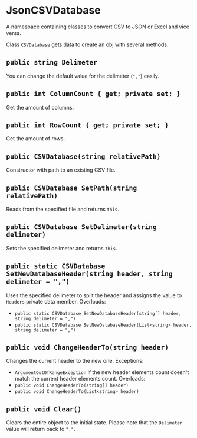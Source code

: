 # JsonCSVDatabase
A namespace containing classes to convert CSV to JSON or Excel and vice versa.

Class `CSVDatabase` gets data to create an obj with several methods.
## `public string Delimeter`
You can change the default value for the delimeter (`","`) easily.
## `public int ColumnCount { get; private set; }`
Get the amount of columns.
## `public int RowCount { get; private set; }`
Get the amount of rows.
## `public CSVDatabase(string relativePath)`
Constructor with path to an existing CSV file.
## `public CSVDatabase SetPath(string relativePath)`
Reads from the specified file and returns `this`.
## `public CSVDatabase SetDelimeter(string delimeter)`
Sets the specified delimeter and returns `this`.
## `public static CSVDatabase SetNewDatabaseHeader(string header, string delimeter = ",")`
Uses the specified delimeter to split the header and assigns the value to `Headers` private data member.
Overloads:
- `public static CSVDatabase SetNewDatabaseHeader(string[] header, string delimeter = ",")`
- `public static CSVDatabase SetNewDatabaseHeader(List<string> header, string delimeter = ",")`
## `public void ChangeHeaderTo(string header)`
Changes the current header to the new one.
Exceptions:
- `ArgumentOutOfRangeException` if the new header elements count doesn't match the current header elements count.
Overloads:
- `public void ChangeHeaderTo(string[] header)`
- `public void ChangeHeaderTo(List<string> header)`
## `public void Clear()`
Clears the entire object to the initial state. Please note that the `Delimeter` value will return back to `","`.
